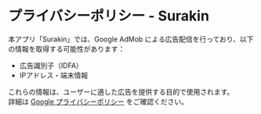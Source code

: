 # プライバシーポリシー - Surakin

本アプリ「Surakin」では、Google AdMob による広告配信を行っており、以下の情報を取得する可能性があります：

- 広告識別子（IDFA）
- IPアドレス・端末情報

これらの情報は、ユーザーに適した広告を提供する目的で使用されます。  
詳細は [Google プライバシーポリシー](https://policies.google.com/privacy) をご確認ください。
